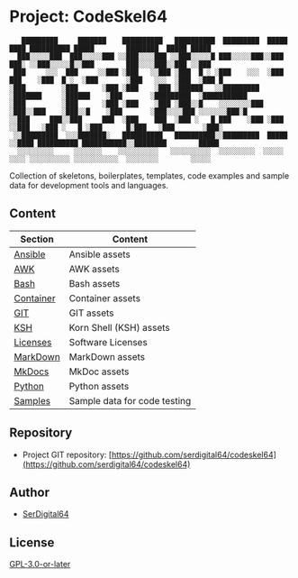# Project: CodeSkel64

```text
   █████████     ███████    ██████████   ██████████  █████████  █████   ████ ██████████ █████        ████████  █████ █████
  ███░░░░░███  ███░░░░░███ ░░███░░░░███ ░░███░░░░░█ ███░░░░░███░░███   ███░ ░░███░░░░░█░░███        ███░░░░███░░███ ░░███
 ███     ░░░  ███     ░░███ ░███   ░░███ ░███  █ ░ ░███    ░░░  ░███  ███    ░███  █ ░  ░███       ░███   ░░░  ░███  ░███ █
░███         ░███      ░███ ░███    ░███ ░██████   ░░█████████  ░███████     ░██████    ░███       ░█████████  ░███████████
░███         ░███      ░███ ░███    ░███ ░███░░█    ░░░░░░░░███ ░███░░███    ░███░░█    ░███       ░███░░░░███ ░░░░░░░███░█
░░███     ███░░███     ███  ░███    ███  ░███ ░   █ ███    ░███ ░███ ░░███   ░███ ░   █ ░███      █░███   ░███       ░███░
 ░░█████████  ░░░███████░   ██████████   ██████████░░█████████  █████ ░░████ ██████████ ███████████░░████████        █████
  ░░░░░░░░░     ░░░░░░░    ░░░░░░░░░░   ░░░░░░░░░░  ░░░░░░░░░  ░░░░░   ░░░░ ░░░░░░░░░░ ░░░░░░░░░░░  ░░░░░░░░        ░░░░░
```

Collection of skeletons, boilerplates, templates, code examples and sample data for development tools and languages.

## Content

| Section                | Content                      |
| ---------------------- | ---------------------------- |
| [Ansible](Ansible)     | Ansible assets               |
| [AWK](Awk)             | AWK assets                   |
| [Bash](Bash)           | Bash assets                  |
| [Container](Container) | Container assets             |
| [GIT](GIT)             | GIT assets                   |
| [KSH](KSH)             | Korn Shell (KSH) assets      |
| [Licenses](Licenses)   | Software Licenses            |
| [MarkDown](MarkDown)   | MarkDown assets              |
| [MkDocs](MkDocs)       | MkDoc assets                 |
| [Python](Python)       | Python assets                |
| [Samples](Samples)     | Sample data for code testing |

## Repository

- Project GIT repository: [https://github.com/serdigital64/codeskel64](https://github.com/serdigital64/codeskel64)

## Author

- [SerDigital64](https://github.com/serdigital64)

## License

[GPL-3.0-or-later](https://www.gnu.org/licenses/gpl-3.0.txt)
